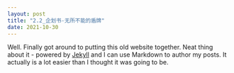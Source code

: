 ```yaml
---
layout: post
title: "2.2_企划书-无所不能的盾牌"
date: 2021-10-30
---
```


Well. Finally got around to putting this old website together. Neat thing about it - powered by [Jekyll](http://jekyllrb.com) and I can use Markdown to author my posts. It actually is a lot easier than I thought it was going to be.
